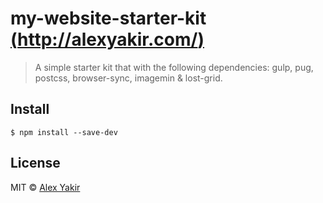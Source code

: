 # my-website-starter-kit  [(http://alexyakir.com/)](http://alexyakir.com/)

> A simple starter kit that with the following dependencies: gulp, pug, postcss, browser-sync, imagemin & lost-grid.

## Install

```
$ npm install --save-dev
```

## License

MIT © [Alex Yakir](http://alexyakir.com/)
